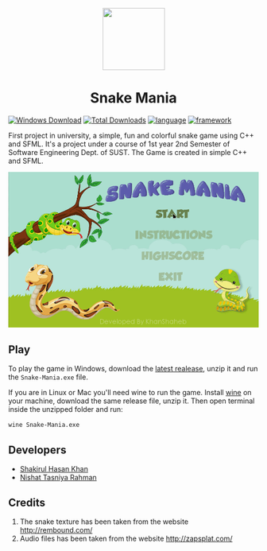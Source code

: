 <p align="center">
<a href="https://github.com/KhanShaheb34/Snake-Mania" align="center">
<img align="center" width="125" height="125" src="https://github.com/KhanShaheb34/Snake-Mania/raw/master/images/logo.png">
</a>
</p>

# <div align="center">Snake Mania<div>

[![Windows Download](https://img.shields.io/badge/Download-Windows-0078d6?style=flat-square&logo=windows)](https://github.com/KhanShaheb34/Snake-Mania/releases/download/1.1/Snake.Mania.v1.1.zip)
[![Total Downloads](https://img.shields.io/github/downloads/KhanShaheb34/Snake-Mania/total?label=Downloads&style=flat-square)](https://github.com/KhanShaheb34/Snake-Mania/releases/)
[![language](https://img.shields.io/badge/C%2B%2B-Language-00599c?logo=c%2B%2B&style=flat-square)](https://github.com/KhanShaheb34/Snake-Mania/)
[![framework](https://img.shields.io/badge/SFML-Framework-8ac652?logo=sfml&style=flat-square)](https://www.sfml-dev.org/)

First project in university, a simple, fun and colorful snake game using C++ and SFML. It's a project under a course of 1st year 2nd Semester of Software Engineering Dept. of SUST.
The Game is created in simple C++ and SFML.

![Gameplay](/images/gameplay.gif)

## Play

To play the game in Windows, download the [latest realease](https://github.com/KhanShaheb34/Snake-Mania/releases/download/1.1/Snake.Mania.v1.1.zip), unzip it and run the `Snake-Mania.exe` file.

If you are in Linux or Mac you'll need wine to run the game. Install [wine](https://www.winehq.org/) on your machine, download the same release file, unzip it. Then open terminal inside the unzipped folder and run:

```sh
wine Snake-Mania.exe
```

## Developers

- [Shakirul Hasan Khan](https://github.com/KhanShaheb34)
- [Nishat Tasniya Rahman](https://github.com/Tasniyaa)

## Credits

1. The snake texture has been taken from the website http://rembound.com/
2. Audio files has been taken from the website http://zapsplat.com/
